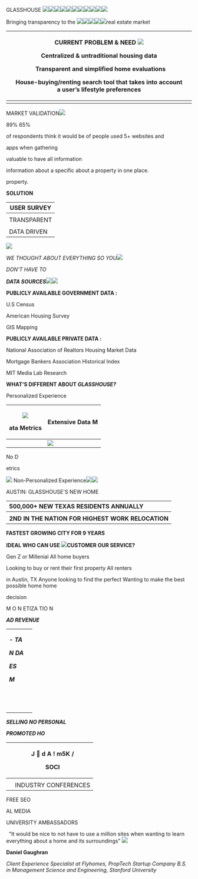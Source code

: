 ﻿GLASSHOUSE ![](Aspose.Words.95db3e3f-4332-4fd9-b815-e4d45237c4d3.001.jpeg)![](Aspose.Words.95db3e3f-4332-4fd9-b815-e4d45237c4d3.002.jpeg)![](Aspose.Words.95db3e3f-4332-4fd9-b815-e4d45237c4d3.003.png)![](Aspose.Words.95db3e3f-4332-4fd9-b815-e4d45237c4d3.004.png)![](Aspose.Words.95db3e3f-4332-4fd9-b815-e4d45237c4d3.005.jpeg)![](Aspose.Words.95db3e3f-4332-4fd9-b815-e4d45237c4d3.006.png)![](Aspose.Words.95db3e3f-4332-4fd9-b815-e4d45237c4d3.001.jpeg)![](Aspose.Words.95db3e3f-4332-4fd9-b815-e4d45237c4d3.002.jpeg)![](Aspose.Words.95db3e3f-4332-4fd9-b815-e4d45237c4d3.003.png)![](Aspose.Words.95db3e3f-4332-4fd9-b815-e4d45237c4d3.004.png)![](Aspose.Words.95db3e3f-4332-4fd9-b815-e4d45237c4d3.003.png)

Bringing transparency to the ![](Aspose.Words.95db3e3f-4332-4fd9-b815-e4d45237c4d3.001.jpeg)![](Aspose.Words.95db3e3f-4332-4fd9-b815-e4d45237c4d3.002.jpeg)![](Aspose.Words.95db3e3f-4332-4fd9-b815-e4d45237c4d3.003.png)![](Aspose.Words.95db3e3f-4332-4fd9-b815-e4d45237c4d3.004.png)![](Aspose.Words.95db3e3f-4332-4fd9-b815-e4d45237c4d3.006.png)real estate market 

||<p>CURRENT PROBLEM & NEED ![](Aspose.Words.95db3e3f-4332-4fd9-b815-e4d45237c4d3.007.png)</p><p>Centralized & untraditional housing data </p><p>` `Transparent and simplified home evaluations </p><p>House-buying/renting search tool that takes into account a user’s lifestyle preferences </p>||
| :- | - | :- |
||||
MARKET VALIDATION![](Aspose.Words.95db3e3f-4332-4fd9-b815-e4d45237c4d3.008.png)

89% 65%

of respondents think it would be of people used 5+ websites and

apps when gathering

valuable to have all information

information about a specific about a property in one place. 

property. 

**SOLUTION**



|USER SURVEY|
| - |
||
|TRANSPARENT|
||
|DATA DRIVEN|
![](Aspose.Words.95db3e3f-4332-4fd9-b815-e4d45237c4d3.009.png)

*WE THOUGHT ABOUT EVERYTHING SO YOU![](Aspose.Words.95db3e3f-4332-4fd9-b815-e4d45237c4d3.010.png)*

*DON'T HAVE TO* 

***DATA SOURCES![](Aspose.Words.95db3e3f-4332-4fd9-b815-e4d45237c4d3.011.png)![](Aspose.Words.95db3e3f-4332-4fd9-b815-e4d45237c4d3.012.png)***

**PUBLICLY AVAILABLE GOVERNMENT DATA :**

U.S Census

American Housing Survey

GIS Mapping 

**PUBLICLY AVAILABLE PRIVATE DATA :**

National Association of Realtors Housing Market Data

Mortgage Bankers Association  Historical Index

MIT Media Lab Research  

**WHAT'S DIFFERENT ABOUT *GLASSHOUSE?***

Personalized Experience



|<p>![](Aspose.Words.95db3e3f-4332-4fd9-b815-e4d45237c4d3.013.png)</p><p>ata Metrics</p>|Extensive Data M|
| - | - |
||![](Aspose.Words.95db3e3f-4332-4fd9-b815-e4d45237c4d3.014.png)|
No D

etrics

![](Aspose.Words.95db3e3f-4332-4fd9-b815-e4d45237c4d3.015.png) Non-Personalized Experience![](Aspose.Words.95db3e3f-4332-4fd9-b815-e4d45237c4d3.016.png)![](Aspose.Words.95db3e3f-4332-4fd9-b815-e4d45237c4d3.017.png)

AUSTIN: GLASSHOUSE'S NEW HOME



|**500,000+ NEW TEXAS RESIDENTS ANNUALLY**|
| :- |
||
|**2ND IN THE NATION FOR HIGHEST WORK RELOCATION**  |
**FASTEST GROWING CITY FOR 9 YEARS**

**IDEAL WHO CAN USE ![](Aspose.Words.95db3e3f-4332-4fd9-b815-e4d45237c4d3.018.png)CUSTOMER  OUR SERVICE?**

Gen Z or Millenial All home buyers

Looking to buy or rent their first property All renters

in Austin, TX Anyone looking to find the perfect Wanting to make the best possible home home

decision

M O N ETIZA TIO N

***AD REVENUE***



|||
| :- | :- |
|<p>***- TA*** </p><p>***N DA***</p><p>***ES***</p><p>***M***</p>|
|||
|||
|||
||||
||||||
|||||
||||||
|||||
||||||
||||||
***SELLING NO PERSONAL*** 



***PROMOTED HO***

||<p>J  d A ! m5K /</p><p>SOCI</p>|
| :- | - |
||
||INDUSTRY CONFERENCES|
FREE SEO

AL MEDIA

UNIVERSITY AMBASSADORS

` `"It would be nice to not have to use a million sites when wanting to learn everything about a home and its surroundings" ![](Aspose.Words.95db3e3f-4332-4fd9-b815-e4d45237c4d3.019.png)

**Daniel Gaughran**

*Client Experience Specialist at Flyhomes, PropTech Startup Company B.S. in Management Science and Engineering, Stanford University*
